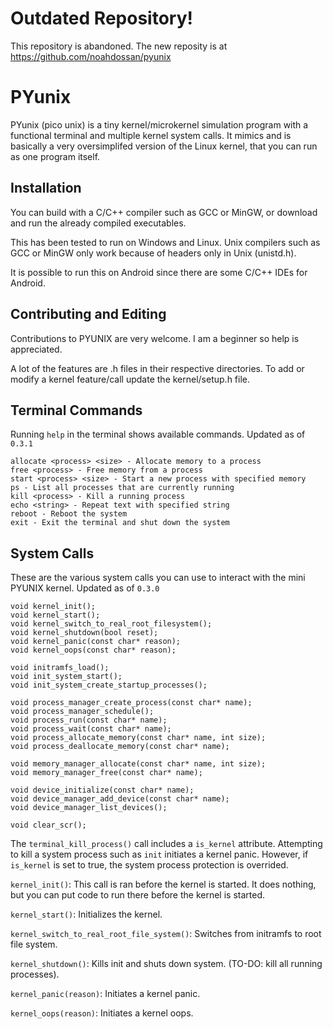 # Outdated Repository!
This repository is abandoned. The new reposity is at https://github.com/noahdossan/pyunix
# PYunix
PYunix (pico unix) is a tiny kernel/microkernel simulation program with a functional terminal and multiple kernel system calls. It mimics and is basically a very oversimplifed version of the Linux kernel, that you can run as one program itself.
## Installation
You can build with a C/C++ compiler such as GCC or MinGW, or download and run the already compiled executables.

This has been tested to run on Windows and Linux. Unix compilers such as GCC or MinGW only work because of headers only in Unix (unistd.h).

It is possible to run this on Android since there are some C/C++ IDEs for Android.
## Contributing and Editing

Contributions to PYUNIX are very welcome. I am a beginner so help is appreciated.

A lot of the features are .h files in their respective directories. To add or modify a kernel feature/call update the kernel/setup.h file.
## Terminal Commands
Running `help` in the terminal shows available commands. Updated as of `0.3.1`
```
allocate <process> <size> - Allocate memory to a process
free <process> - Free memory from a process
start <process> <size> - Start a new process with specified memory
ps - List all processes that are currently running
kill <process> - Kill a running process
echo <string> - Repeat text with specified string
reboot - Reboot the system
exit - Exit the terminal and shut down the system
```
## System Calls
These are the various system calls you can use to interact with the mini PYUNIX kernel. Updated as of `0.3.0`
```
void kernel_init();
void kernel_start();
void kernel_switch_to_real_root_filesystem();
void kernel_shutdown(bool reset);
void kernel_panic(const char* reason);
void kernel_oops(const char* reason);

void initramfs_load();
void init_system_start();
void init_system_create_startup_processes();

void process_manager_create_process(const char* name);
void process_manager_schedule();
void process_run(const char* name);
void process_wait(const char* name);
void process_allocate_memory(const char* name, int size);
void process_deallocate_memory(const char* name);

void memory_manager_allocate(const char* name, int size);
void memory_manager_free(const char* name);

void device_initialize(const char* name);
void device_manager_add_device(const char* name);
void device_manager_list_devices();

void clear_scr();
```
The `terminal_kill_process()` call includes a `is_kernel` attribute. Attempting to kill a system process such as `init` initiates a kernel panic.
However, if `is_kernel` is set to true, the system process protection is overrided.

`kernel_init()`: This call is ran before the kernel is started. It does nothing, but you can put code to run there before the kernel is started.

`kernel_start()`: Initializes the kernel.

`kernel_switch_to_real_root_file_system()`: Switches from initramfs to root file system.

`kernel_shutdown()`: Kills init and shuts down system. (TO-DO: kill all running processes).

`kernel_panic(reason)`: Initiates a kernel panic.

`kernel_oops(reason)`: Initiates a kernel oops.
